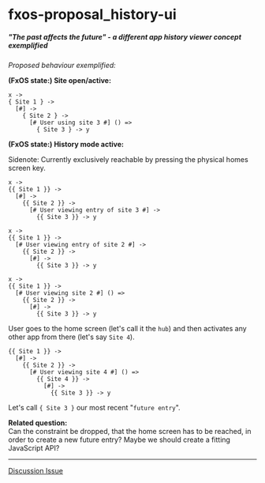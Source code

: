 # fxos-proposal_history-ui
##### "The past affects the future" - a different app history viewer concept exemplified

_Proposed behaviour exemplified:_

**(FxOS state:) Site open/active:**

```
x ->
{ Site 1 } ->
  [#] ->
    { Site 2 } ->
      [# User using site 3 #] () =>
        { Site 3 } -> y
```

**(FxOS state:) History mode active:**  

Sidenote: Currently exclusively reachable by pressing the physical homes screen key.

```
x ->
{{ Site 1 }} ->
  [#] ->
    {{ Site 2 }} ->
      [# User viewing entry of site 3 #] ->
        {{ Site 3 }} -> y

x ->
{{ Site 1 }} ->
  [# User viewing entry of site 2 #] ->
    {{ Site 2 }} ->
      [#] ->
        {{ Site 3 }} -> y

x ->
{{ Site 1 }} ->
  [# User viewing site 2 #] () =>
    {{ Site 2 }} ->
      [#] ->
        {{ Site 3 }} -> y
```

User goes to the home screen (let's call it the `hub`) and then activates any other app from there (let's say `Site 4`).

```
{{ Site 1 }} ->
  [#] ->
    {{ Site 2 }} ->
      [# User viewing site 4 #] () =>
        {{ Site 4 }} ->
          [#] ->
            {{ Site 3 }} -> y
```

Let's call `{ Site 3 }` our most recent "`future entry`".

**Related question:**  
Can the constraint be dropped, that the home screen has to be reached, in order to create a new
future entry? Maybe we should create a fitting JavaScript API?

***

[Discussion Issue](https://github.com/pguth/fxos-proposal_history-ui/issues/1)
